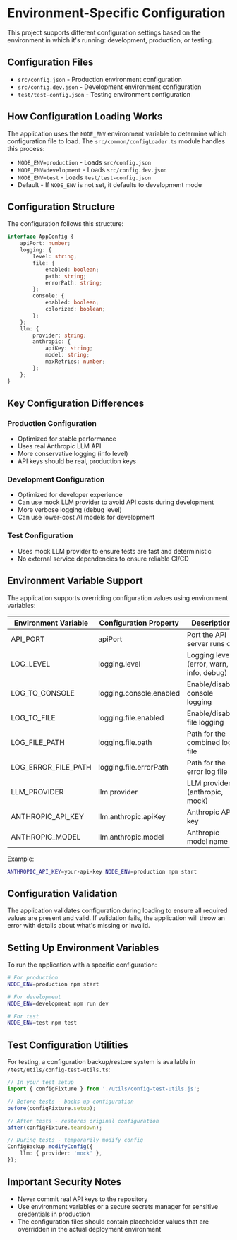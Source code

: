 # Environment-Specific Configuration

This project supports different configuration settings based on the environment in which it's running: development, production, or testing.

## Configuration Files

- `src/config.json` - Production environment configuration
- `src/config.dev.json` - Development environment configuration
- `test/test-config.json` - Testing environment configuration

## How Configuration Loading Works

The application uses the `NODE_ENV` environment variable to determine which configuration file to load. The `src/common/configLoader.ts` module handles this process:

- `NODE_ENV=production` - Loads `src/config.json`
- `NODE_ENV=development` - Loads `src/config.dev.json`
- `NODE_ENV=test` - Loads `test/test-config.json`
- Default - If `NODE_ENV` is not set, it defaults to development mode

## Configuration Structure

The configuration follows this structure:

```typescript
interface AppConfig {
    apiPort: number;
    logging: {
        level: string;
        file: {
            enabled: boolean;
            path: string;
            errorPath: string;
        };
        console: {
            enabled: boolean;
            colorized: boolean;
        };
    };
    llm: {
        provider: string;
        anthropic: {
            apiKey: string;
            model: string;
            maxRetries: number;
        };
    };
}
```

## Key Configuration Differences

### Production Configuration

- Optimized for stable performance
- Uses real Anthropic LLM API
- More conservative logging (info level)
- API keys should be real, production keys

### Development Configuration

- Optimized for developer experience
- Can use mock LLM provider to avoid API costs during development
- More verbose logging (debug level)
- Can use lower-cost AI models for development

### Test Configuration

- Uses mock LLM provider to ensure tests are fast and deterministic
- No external service dependencies to ensure reliable CI/CD

## Environment Variable Support

The application supports overriding configuration values using environment variables:

| Environment Variable | Configuration Property  | Description                              |
| -------------------- | ----------------------- | ---------------------------------------- |
| API_PORT             | apiPort                 | Port the API server runs on              |
| LOG_LEVEL            | logging.level           | Logging level (error, warn, info, debug) |
| LOG_TO_CONSOLE       | logging.console.enabled | Enable/disable console logging           |
| LOG_TO_FILE          | logging.file.enabled    | Enable/disable file logging              |
| LOG_FILE_PATH        | logging.file.path       | Path for the combined log file           |
| LOG_ERROR_FILE_PATH  | logging.file.errorPath  | Path for the error log file              |
| LLM_PROVIDER         | llm.provider            | LLM provider (anthropic, mock)           |
| ANTHROPIC_API_KEY    | llm.anthropic.apiKey    | Anthropic API key                        |
| ANTHROPIC_MODEL      | llm.anthropic.model     | Anthropic model name                     |

Example:

```bash
ANTHROPIC_API_KEY=your-api-key NODE_ENV=production npm start
```

## Configuration Validation

The application validates configuration during loading to ensure all required values are present and valid. If validation fails, the application will throw an error with details about what's missing or invalid.

## Setting Up Environment Variables

To run the application with a specific configuration:

```bash
# For production
NODE_ENV=production npm start

# For development
NODE_ENV=development npm run dev

# For test
NODE_ENV=test npm test
```

## Test Configuration Utilities

For testing, a configuration backup/restore system is available in `/test/utils/config-test-utils.ts`:

```typescript
// In your test setup
import { configFixture } from './utils/config-test-utils.js';

// Before tests - backs up configuration
before(configFixture.setup);

// After tests - restores original configuration
after(configFixture.teardown);

// During tests - temporarily modify config
ConfigBackup.modifyConfig({
    llm: { provider: 'mock' },
});
```

## Important Security Notes

- Never commit real API keys to the repository
- Use environment variables or a secure secrets manager for sensitive credentials in production
- The configuration files should contain placeholder values that are overridden in the actual deployment environment
